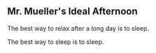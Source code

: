 ## Mr. Mueller's Ideal Afternoon

The best way to relax after a long day is to sleep.

The best way to sleep is to sleep.